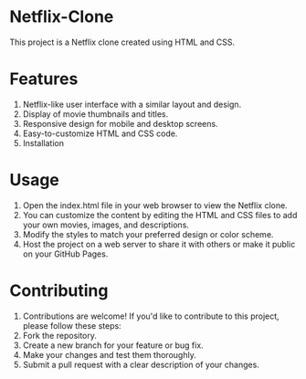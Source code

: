 # Netflix-Clone

This project is a Netflix clone created using HTML and CSS.

# Features

1) Netflix-like user interface with a similar layout and design.
2) Display of movie thumbnails and titles.
3) Responsive design for mobile and desktop screens.
4) Easy-to-customize HTML and CSS code.
5) Installation

# Usage

1) Open the index.html file in your web browser to view the Netflix clone.
2) You can customize the content by editing the HTML and CSS files to add your own movies, images, and descriptions.
3) Modify the styles to match your preferred design or color scheme.
4) Host the project on a web server to share it with others or make it public on your GitHub Pages.

# Contributing

1) Contributions are welcome! If you'd like to contribute to this project, please follow these steps:
2) Fork the repository.
3) Create a new branch for your feature or bug fix.
4) Make your changes and test them thoroughly.
5) Submit a pull request with a clear description of your changes.

